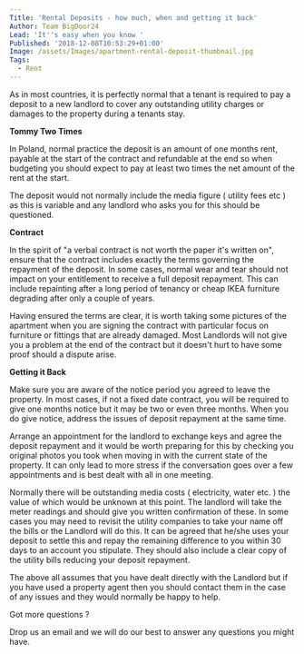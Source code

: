 ```yaml
---
Title: 'Rental Deposits - how much, when and getting it back'
Author: Team BigDoor24
Lead: 'It''s easy when you know '
Published: '2018-12-08T10:53:29+01:00'
Image: /assets/Images/apartment-rental-deposit-thumbnail.jpg
Tags:
  - Rent
---
```

As in most countries, it is perfectly normal that a tenant is required to pay a deposit to a new landlord to cover any outstanding utility charges or damages to the property during a tenants stay.  

**Tommy Two Times**

In Poland, normal practice the deposit is an amount of one months rent, payable at the start of the contract and refundable at the end so when budgeting you should expect to pay at least two times the net amount of the rent at the start.

The deposit would not normally include the media figure ( utility fees etc ) as this is variable and any landlord who asks you for this should be questioned. 

**Contract**

In the spirit of "a verbal contract is not worth the paper it's written on", ensure that the contract includes exactly the terms governing the repayment of the deposit. In some cases, normal wear and tear should not impact on your entitlement to receive a full deposit repayment. This can include repainting after a long period of tenancy or cheap IKEA furniture degrading after only a couple of years. 

Having ensured the terms are clear, it is worth taking some pictures of the apartment when you are signing the contract with particular focus on furniture or fittings that are already damaged. Most Landlords will not give you a problem at the end of the contract but it doesn't hurt to have some proof should a dispute arise.

**Getting it Back**

Make sure you are aware of the notice period you agreed to leave the property. In most cases, if not a fixed date contract, you will be required to give one months notice but it may be two or even three months. When you do give notice, address the issues of deposit repayment at the same time. 

Arrange an appointment for the landlord to exchange keys and agree the deposit repayment and it would be worth preparing for this by checking you original photos you took when moving in with the current state of the property. It can only lead to more stress if the conversation goes over a few appointments and is best dealt with all in one meeting. 

Normally there will be outstanding media costs ( electricity, water etc. ) the value of which would be unknown at this point. The landlord will take the meter readings and should give you written confirmation of these. In some cases you may need to revisit the utility companies to take your name off the bills or the Landlord will do this. It can be agreed that he/she uses your deposit to settle this and repay the remaining difference to you within 30 days to an account you stipulate. They should also include a clear copy of the utility bills reducing your deposit repayment.

The above all assumes that you have dealt directly with the Landlord but if you have used a property agent then you should contact them in the case of any issues and they would normally be happy to help.

Got more questions ?

Drop us an email and we will do our best to answer any questions you might have.
